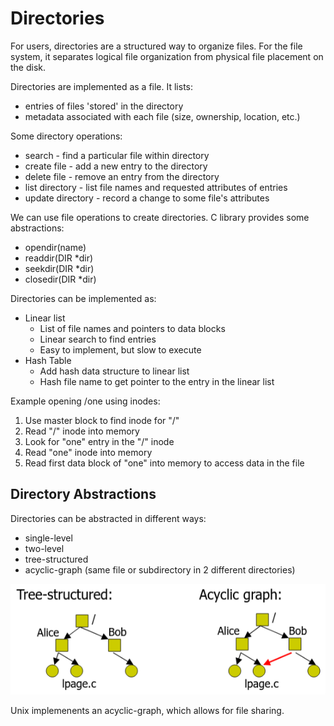 # Directories
For users, directories are a structured way to organize files. For the file
system, it separates logical file organization from physical file placement on
the disk.

Directories are implemented as a file. It lists:
* entries of files 'stored' in the directory
* metadata associated with each file (size, ownership, location, etc.)

Some directory operations:
* search - find a particular file within directory
* create file - add a new entry to the directory
* delete file - remove an entry from the directory
* list directory - list file names and requested attributes of entries
* update directory - record a change to some file's attributes

We can use file operations to create directories. C library provides some
abstractions:
* opendir(name)
* readdir(DIR *dir)
* seekdir(DIR *dir)
* closedir(DIR *dir)

Directories can be implemented as:
* Linear list
	* List of file names and pointers to data blocks
	* Linear search to find entries
	* Easy to implement, but slow to execute
* Hash Table
	* Add hash data structure to linear list
	* Hash file name to get pointer to the entry in the linear list

Example opening /one using inodes:
1. Use master block to find inode for "/"
2. Read "/" inode into memory
3. Look for "one" entry in the "/" inode
4. Read "one" inode into memory
5. Read first data block of "one" into memory to access data in the file

## Directory Abstractions
Directories can be abstracted in different ways:
* single-level
* two-level
* tree-structured
* acyclic-graph (same file or subdirectory in 2 different directories)

![directory-abstractions](./pictures/directory-abstractions.png)

Unix implemenents an acyclic-graph, which allows for file sharing.

